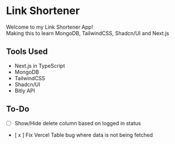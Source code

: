 # Link Shortener

Welcome to my Link Shortener App! <br>
Making this to learn MongoDB, TailwindCSS, Shadcn/UI and Next.js

## Tools Used

- Next.js in TypeScript
- MongoDB
- TailwindCSS
- Shadcn/UI
- Bitly API

## To-Do

- [ ] Show/Hide delete column based on logged in status
- [ x ] Fix Vercel Table bug where data is not being fetched
